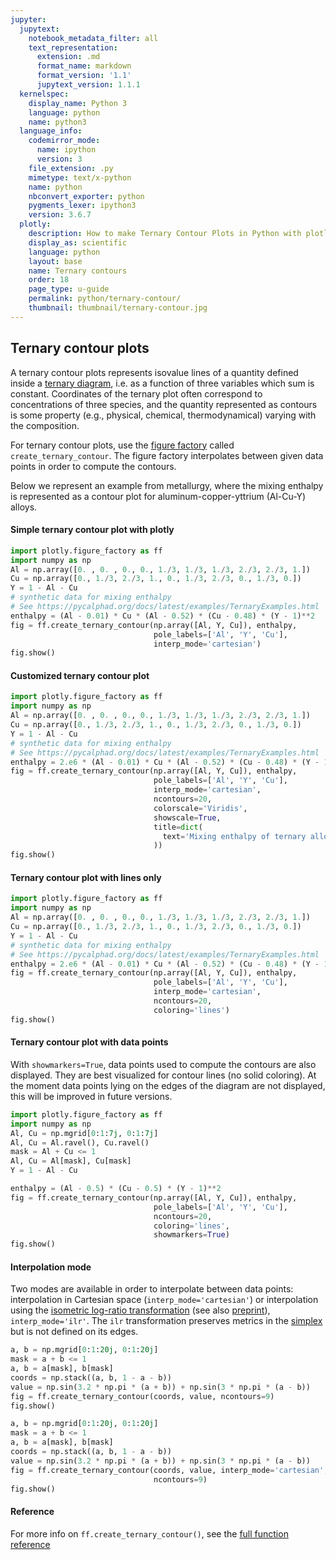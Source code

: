 ```yaml
---
jupyter:
  jupytext:
    notebook_metadata_filter: all
    text_representation:
      extension: .md
      format_name: markdown
      format_version: '1.1'
      jupytext_version: 1.1.1
  kernelspec:
    display_name: Python 3
    language: python
    name: python3
  language_info:
    codemirror_mode:
      name: ipython
      version: 3
    file_extension: .py
    mimetype: text/x-python
    name: python
    nbconvert_exporter: python
    pygments_lexer: ipython3
    version: 3.6.7
  plotly:
    description: How to make Ternary Contour Plots in Python with plotly
    display_as: scientific
    language: python
    layout: base
    name: Ternary contours
    order: 18
    page_type: u-guide
    permalink: python/ternary-contour/
    thumbnail: thumbnail/ternary-contour.jpg
---
```


## Ternary contour plots


A ternary contour plots represents isovalue lines of a quantity defined inside a [ternary diagram](https://en.wikipedia.org/wiki/Ternary_plot), i.e. as a function of three variables which sum is constant. Coordinates of the ternary plot often correspond to concentrations of three species, and the quantity represented as contours is some property (e.g., physical, chemical, thermodynamical) varying with the composition.

For ternary contour plots, use the [figure factory](/python/figure-factories/) called ``create_ternary_contour``. The figure factory interpolates between given data points in order to compute the contours.

Below we represent an example from metallurgy, where the mixing enthalpy is represented as a contour plot for aluminum-copper-yttrium (Al-Cu-Y) alloys.

#### Simple ternary contour plot with plotly

```python
import plotly.figure_factory as ff
import numpy as np
Al = np.array([0. , 0. , 0., 0., 1./3, 1./3, 1./3, 2./3, 2./3, 1.])
Cu = np.array([0., 1./3, 2./3, 1., 0., 1./3, 2./3, 0., 1./3, 0.])
Y = 1 - Al - Cu
# synthetic data for mixing enthalpy
# See https://pycalphad.org/docs/latest/examples/TernaryExamples.html
enthalpy = (Al - 0.01) * Cu * (Al - 0.52) * (Cu - 0.48) * (Y - 1)**2
fig = ff.create_ternary_contour(np.array([Al, Y, Cu]), enthalpy,
                                pole_labels=['Al', 'Y', 'Cu'],
                                interp_mode='cartesian')
fig.show()
```

#### Customized ternary contour plot

```python
import plotly.figure_factory as ff
import numpy as np
Al = np.array([0. , 0. , 0., 0., 1./3, 1./3, 1./3, 2./3, 2./3, 1.])
Cu = np.array([0., 1./3, 2./3, 1., 0., 1./3, 2./3, 0., 1./3, 0.])
Y = 1 - Al - Cu
# synthetic data for mixing enthalpy
# See https://pycalphad.org/docs/latest/examples/TernaryExamples.html
enthalpy = 2.e6 * (Al - 0.01) * Cu * (Al - 0.52) * (Cu - 0.48) * (Y - 1)**2 - 5000
fig = ff.create_ternary_contour(np.array([Al, Y, Cu]), enthalpy,
                                pole_labels=['Al', 'Y', 'Cu'],
                                interp_mode='cartesian',
                                ncontours=20,
                                colorscale='Viridis',
                                showscale=True,
                                title=dict(
                                  text='Mixing enthalpy of ternary alloy'
                                ))
fig.show()
```

#### Ternary contour plot with lines only

```python
import plotly.figure_factory as ff
import numpy as np
Al = np.array([0. , 0. , 0., 0., 1./3, 1./3, 1./3, 2./3, 2./3, 1.])
Cu = np.array([0., 1./3, 2./3, 1., 0., 1./3, 2./3, 0., 1./3, 0.])
Y = 1 - Al - Cu
# synthetic data for mixing enthalpy
# See https://pycalphad.org/docs/latest/examples/TernaryExamples.html
enthalpy = 2.e6 * (Al - 0.01) * Cu * (Al - 0.52) * (Cu - 0.48) * (Y - 1)**2 - 5000
fig = ff.create_ternary_contour(np.array([Al, Y, Cu]), enthalpy,
                                pole_labels=['Al', 'Y', 'Cu'],
                                interp_mode='cartesian',
                                ncontours=20,
                                coloring='lines')
fig.show()
```

#### Ternary contour plot with data points

With `showmarkers=True`, data points used to compute the contours are also displayed. They are best visualized for contour lines (no solid coloring). At the moment data points lying on the edges of the diagram are not displayed, this will be improved in future versions.

```python
import plotly.figure_factory as ff
import numpy as np
Al, Cu = np.mgrid[0:1:7j, 0:1:7j]
Al, Cu = Al.ravel(), Cu.ravel()
mask = Al + Cu <= 1
Al, Cu = Al[mask], Cu[mask]
Y = 1 - Al - Cu

enthalpy = (Al - 0.5) * (Cu - 0.5) * (Y - 1)**2
fig = ff.create_ternary_contour(np.array([Al, Y, Cu]), enthalpy,
                                pole_labels=['Al', 'Y', 'Cu'],
                                ncontours=20,
                                coloring='lines',
                                showmarkers=True)
fig.show()
```

#### Interpolation mode

Two modes are available in order to interpolate between data points: interpolation in Cartesian space (`interp_mode='cartesian'`) or interpolation using the [isometric log-ratio transformation](https://link.springer.com/article/10.1023/A:1023818214614) (see also [preprint](https://www.researchgate.net/profile/Leon_Parent2/post/What_is_the_best_approach_for_diagnosing_nutrient_disorders_and_formulating_fertilizer_recommendations/attachment/59d62a69c49f478072e9cf3f/AS%3A272541220835360%401441990298625/download/Egozcue+et+al+2003.pdf)),  `interp_mode='ilr'`. The `ilr` transformation preserves metrics in the [simplex](https://en.wikipedia.org/wiki/Simplex) but is not defined on its edges.

```python
a, b = np.mgrid[0:1:20j, 0:1:20j]
mask = a + b <= 1
a, b = a[mask], b[mask]
coords = np.stack((a, b, 1 - a - b))
value = np.sin(3.2 * np.pi * (a + b)) + np.sin(3 * np.pi * (a - b))
fig = ff.create_ternary_contour(coords, value, ncontours=9)
fig.show()
```

```python
a, b = np.mgrid[0:1:20j, 0:1:20j]
mask = a + b <= 1
a, b = a[mask], b[mask]
coords = np.stack((a, b, 1 - a - b))
value = np.sin(3.2 * np.pi * (a + b)) + np.sin(3 * np.pi * (a - b))
fig = ff.create_ternary_contour(coords, value, interp_mode='cartesian',
                                ncontours=9)
fig.show()
```

#### Reference

For more info on `ff.create_ternary_contour()`, see the [full function reference](https://plotly.com/python-api-reference/generated/plotly.figure_factory.create_ternary_contour.html)
